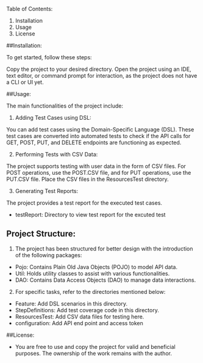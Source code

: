 Table of Contents:
1. Installation
2. Usage
3. License

##Installation:

To get started, follow these steps:

Copy the project to your desired directory.
Open the project using an IDE, text editor, or command prompt for interaction, as the project does not have a CLI or UI yet.

##Usage:

The main functionalities of the project include:

1. Adding Test Cases using DSL:

You can add test cases using the Domain-Specific Language (DSL).
These test cases are converted into automated tests to check if the API calls for GET, POST, PUT, and DELETE endpoints are functioning as expected.

2. Performing Tests with CSV Data:

The project supports testing with user data in the form of CSV files.
For POST operations, use the POST.CSV file, and for PUT operations, use the PUT.CSV file.
Place the CSV files in the ResourcesTest directory.

3. Generating Test Reports:

The project provides a test report for the executed test cases.
- testReport: Directory to view test report for the excuted test 

## Project Structure:

1. The project has been structured for better design with the introduction of the following packages:

- Pojo: Contains Plain Old Java Objects (POJO) to model API data.
- Util: Holds utility classes to assist with various functionalities.
- DAO: Contains Data Access Objects (DAO) to manage data interactions.
  
2. For specific tasks, refer to the directories mentioned below:

- Feature: Add DSL scenarios in this directory.
- StepDefinitions: Add test coverage code in this directory.
- ResourcesTest: Add CSV data files for testing here.
- configuration: Add API end point and access token

##License:
- You are free to use and copy the project for valid and beneficial purposes. The ownership of the work remains with the author.
